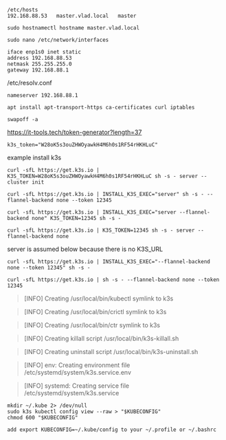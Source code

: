 ```
/etc/hosts
192.168.88.53   master.vlad.local   master
```
```
sudo hostnamectl hostname master.vlad.local
```
```
sudo nano /etc/network/interfaces
```
```
iface enp1s0 inet static
address 192.168.88.53
netmask 255.255.255.0
gateway 192.168.88.1
```

/etc/resolv.conf
```
nameserver 192.168.88.1
```
```
apt install apt-transport-https ca-certificates curl iptables
```
```
swapoff -a
```
https://it-tools.tech/token-generator?length=37

```
k3s_token="W28oK5s3ouZHWOyawkH4M6h0s1RF54rHKHLuC"
```
example install k3s
```
curl -sfL https://get.k3s.io | K3S_TOKEN=W28oK5s3ouZHWOyawkH4M6h0s1RF54rHKHLuC sh -s - server --cluster init
```
```
curl -sfL https://get.k3s.io | INSTALL_K3S_EXEC="server" sh -s - --flannel-backend none --token 12345
```
```
curl -sfL https://get.k3s.io | INSTALL_K3S_EXEC="server --flannel-backend none" K3S_TOKEN=12345 sh -s -
```
```
curl -sfL https://get.k3s.io | K3S_TOKEN=12345 sh -s - server --flannel-backend none
```
server is assumed below because there is no K3S_URL
```
curl -sfL https://get.k3s.io | INSTALL_K3S_EXEC="--flannel-backend none --token 12345" sh -s - 
```
```
curl -sfL https://get.k3s.io | sh -s - --flannel-backend none --token 12345
```
> [INFO]  Creating /usr/local/bin/kubectl symlink to k3s

> [INFO]  Creating /usr/local/bin/crictl symlink to k3s

> [INFO]  Creating /usr/local/bin/ctr symlink to k3s

> [INFO]  Creating killall script /usr/local/bin/k3s-killall.sh

> [INFO]  Creating uninstall script /usr/local/bin/k3s-uninstall.sh

> [INFO]  env: Creating environment file /etc/systemd/system/k3s.service.env

> [INFO]  systemd: Creating service file /etc/systemd/system/k3s.service
```
mkdir ~/.kube 2> /dev/null
sudo k3s kubectl config view --raw > "$KUBECONFIG"
chmod 600 "$KUBECONFIG"
```
```
add export KUBECONFIG=~/.kube/config to your ~/.profile or ~/.bashrc
```
